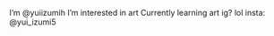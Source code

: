I’m @yuiizumih
I’m interested in art
Currently learning art ig? lol
insta: @yui_izumi5

<!---
yuiizumih/yuiizumih is a ✨ special ✨ repository because its `README.md` (this file) appears on your GitHub profile.
You can click the Preview link to take a look at your changes.
--->
